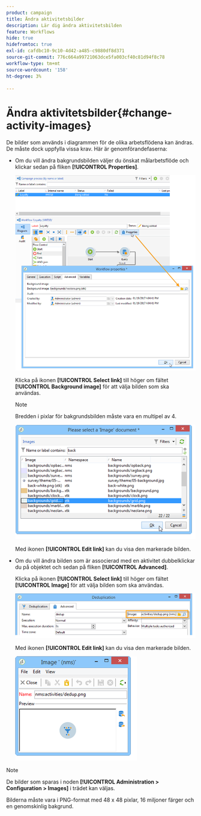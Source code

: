 ```yaml
---
product: campaign
title: Ändra aktivitetsbilder
description: Lär dig ändra aktivitetsbilden
feature: Workflows
hide: true
hidefromtoc: true
exl-id: cafdbc10-9c10-4d42-a485-c9880df8d371
source-git-commit: 776c664a99721063dce5fa003cf40c81d94f8c78
workflow-type: tm+mt
source-wordcount: '158'
ht-degree: 3%

---
```


# Ändra aktivitetsbilder{#change-activity-images}



De bilder som används i diagrammen för de olika arbetsflödena kan ändras. De måste dock uppfylla vissa krav. Här är genomförandefaserna:

* Om du vill ändra bakgrundsbilden väljer du önskat målarbetsflöde och klickar sedan på fliken **[!UICONTROL Properties]**.

  ![](assets/s_user_segmentation_properties_tab.png)

  Klicka på ikonen **[!UICONTROL Select link]** till höger om fältet **[!UICONTROL Background image]** för att välja bilden som ska användas.

  >[!NOTE]
  >
  >Bredden i pixlar för bakgrundsbilden måste vara en multipel av 4.

  ![](assets/s_user_segmentation_background_select.png)

  Med ikonen **[!UICONTROL Edit link]** kan du visa den markerade bilden.

* Om du vill ändra bilden som är associerad med en aktivitet dubbelklickar du på objektet och sedan på fliken **[!UICONTROL Advanced]**.

  Klicka på ikonen **[!UICONTROL Select link]** till höger om fältet **[!UICONTROL Image]** för att välja bilden som ska användas.

  ![](assets/s_user_segmentation_activity_image.png)

  Med ikonen **[!UICONTROL Edit link]** kan du visa den markerade bilden.

  ![](assets/s_user_segmentation_activity_image_select.png)

>[!NOTE]
>
>De bilder som sparas i noden **[!UICONTROL Administration > Configuration > Images]** i trädet kan väljas.
>  
>Bilderna måste vara i PNG-format med 48 x 48 pixlar, 16 miljoner färger och en genomskinlig bakgrund.

